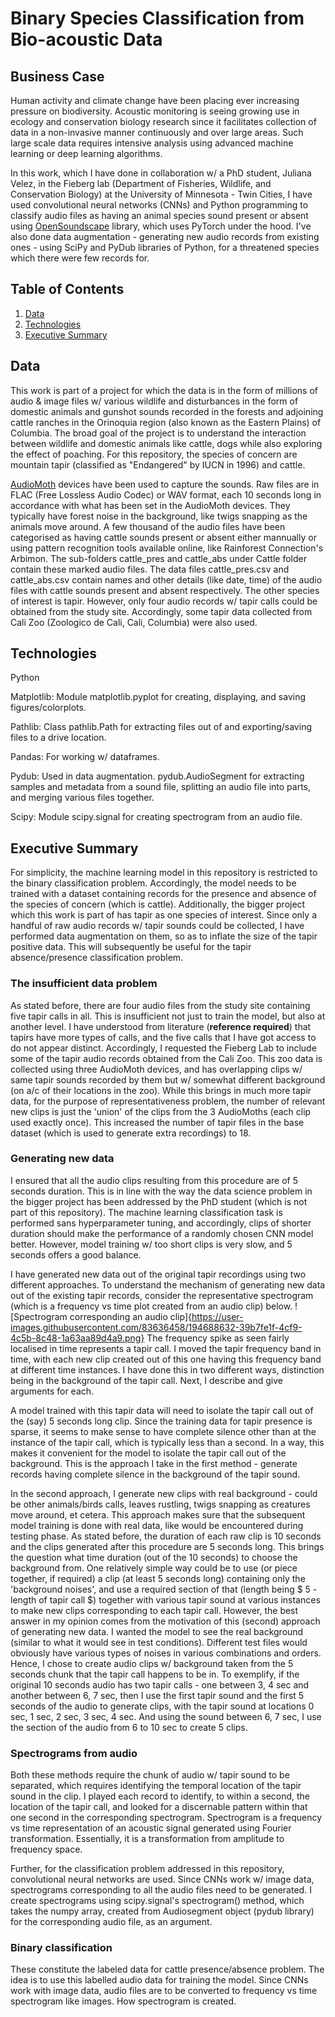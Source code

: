 # Binary Species Classification from Bio-acoustic Data


## Business Case

Human activity and climate change have been placing ever increasing pressure on biodiversity. Acoustic monitoring is seeing growing use in ecology and conservation biology research since it facilitates collection of data in a non-invasive manner continuously and over large areas. Such large scale data requires intensive analysis using advanced machine learning or deep learning algorithms.

In this work, which I have done in collaboration w/ a PhD student, Juliana Velez, in the Fieberg lab (Department of Fisheries, Wildlife, and Conservation Biology) at the University of Minnesota - Twin Cities, I have used convolutional neural networks (CNNs) and Python programming to classify audio files as having an animal species sound present or absent using [OpenSoundscape](https://github.com/kitzeslab/opensoundscape) library, which uses PyTorch under the hood. I've also done data augmentation - generating new audio records from existing ones - using SciPy and PyDub libraries of Python, for a threatened species which there were few records for.


## Table of Contents

1. [ Data ](#data)
2. [ Technologies ](#tex)
3. [ Executive Summary ](#exsum)


<a name="data"></a>
## Data

This work is part of a project for which the data is in the form of millions of audio & image files w/ various wildlife and disturbances in the form of domestic animals and gunshot sounds recorded in the forests and adjoining cattle ranches in the Orinoquia region (also known as the Eastern Plains) of Columbia. The broad goal of the project is to understand the interaction between wildlife and domestic animals like cattle, dogs while also exploring the effect of poaching. For this repository, the species of concern are mountain tapir (classified as "Endangered" by IUCN in 1996) and cattle.

[AudioMoth](https://www.openacousticdevices.info/audiomoth) devices have been used to capture the sounds. Raw files are in FLAC (Free Lossless Audio Codec) or WAV format, each 10 seconds long in accordance with what has been set in the AudioMoth devices. They typically have forest noise in the background, like twigs snapping as the animals move around. A few thousand of the audio files have been categorised as having cattle sounds present or absent either mannually or using pattern recognition tools available online, like Rainforest Connection's Arbimon. The sub-folders cattle_pres and cattle_abs under Cattle folder contain these marked audio files. The data files cattle_pres.csv and cattle_abs.csv contain names and other details (like date, time) of the audio files with cattle sounds present and absent respectively. The other species of interest is tapir. However, only four audio records w/ tapir calls could be obtained from the study site. Accordingly, some tapir data collected from Cali Zoo (Zoologico de Cali, Cali, Columbia) were also used.


<a name="tex"></a>
## Technologies

Python

Matplotlib: Module matplotlib.pyplot for creating, displaying, and saving figures/colorplots.

Pathlib: Class pathlib.Path for extracting files out of and exporting/saving files to a drive location.

Pandas: For working w/ dataframes.

Pydub: Used in data augmentation. pydub.AudioSegment for extracting samples and metadata from a sound file, splitting an audio file into parts, and merging various files together.

Scipy: Module scipy.signal for creating spectrogram from an audio file.


<a name="exsum"></a>
## Executive Summary

For simplicity, the machine learning model in this repository is restricted to the binary classification problem. Accordingly, the model needs to be trained with a dataset containing records for the presence and absence of the species of concern (which is cattle). Additionally, the bigger project which this work is part of has tapir as one species of interest. Since only a handful of raw audio records w/ tapir sounds could be collected, I have performed data augmentation on them, so as to inflate the size of the tapir positive data. This will subsequently be useful for the tapir absence/presence classification problem.

### The insufficient data problem

As stated before, there are four audio files from the study site containing five tapir calls in all. This is insufficient not just to train the model, but also at another level. I have understood from literature (**reference required**) that tapirs have more types of calls, and the five calls that I have got access to do not appear distinct. Accordingly, I requested the Fieberg Lab to include some of the tapir audio records obtained from the Cali Zoo. This zoo data is collected using three AudioMoth devices, and has overlapping clips w/ same tapir sounds recorded by them but w/ somewhat different background (on a/c of their locations in the zoo). While this brings in much more tapir data, for the purpose of representativeness problem, the number of relevant new clips is just the 'union' of the clips from the 3 AudioMoths (each clip used exactly once). This increased the number of tapir files in the base dataset (which is used to generate extra recordings) to 18.

### Generating new data

I ensured that all the audio clips resulting from this procedure are of 5 seconds duration. This is in line with the way the data science problem in the bigger project has been addressed by the PhD student (which is not part of this repository). The machine learning classification task is performed sans hyperparameter tuning, and accordingly, clips of shorter duration should make the performance of a randomly chosen CNN model better. However, model training w/ too short clips is very slow, and 5 seconds offers a good balance.

I have generated new data out of the original tapir recordings using two different approaches. To understand the mechanism of generating new data out of the existing tapir records, consider the representative spectrogram (which is a frequency vs time plot created from an audio clip) below.
    ![Spectrogram corresponding an audio clip]{https://user-images.githubusercontent.com/83636458/194688632-39b7fe1f-4cf9-4c5b-8c48-1a63aa89d4a9.png}
The frequency spike as seen fairly localised in time represents a tapir call. I moved the tapir frequency band in time, with each new clip created out of this one having this frequency band at different time instances. I have done this in two different ways, distinction being in the background of the tapir call. Next, I describe and give arguments for each.

A model trained with this tapir data will need to isolate the tapir call out of the (say) 5 seconds long clip. Since the training data for tapir presence is sparse, it seems to make sense to have complete silence other than at the instance of the tapir call, which is typically less than a second. In a way, this makes it convenient for the model to isolate the tapir call out of the background. This is the approach I take in the first method - generate records having complete silence in the background of the tapir sound.

In the second approach, I generate new clips with real background - could be other animals/birds calls, leaves rustling, twigs snapping as creatures move around, et cetera. This approach makes sure that the subsequent model training is done with real data, like would be encountered during testing phase. As stated before, the duration of each raw clip is 10 seconds and the clips generated after this procedure are 5 seconds long. This brings the question what time duration (out of the 10 seconds) to choose the background from. One relatively simple way could be to use (or piece together, if required) a clip (at least 5 seconds long) containing only the 'background noises', and use a required section of that (length being $ 5 - length of tapir call $) together with various tapir sound at various instances to make new clips corresponding to each tapir call. However, the best answer in my opinion comes from the motivation of this (second) approach of generating new data. I wanted the model to see the real background (similar to what it would see in test conditions). Different test files would obviously have various types of noises in various combinations and orders. Hence, I chose to create audio clips w/ background taken from the 5 seconds chunk that the tapir call happens to be in. To exemplify, if the original 10 seconds audio has two tapir calls - one between 3, 4 sec and another between 6, 7 sec, then I use the first tapir sound and the first 5 seconds of the audio to generate clips, with the tapir sound at locations 0 sec, 1 sec, 2 sec, 3 sec, 4 sec. And using the sound between 6, 7 sec, I use the section of the audio from 6 to 10 sec to create 5 clips.

### Spectrograms from audio

Both these methods require the chunk of audio w/ tapir sound to be separated, which requires identifying the temporal location of the tapir sound in the clip. I played each record to identify, to within a second, the location of the tapir call, and looked for a discernable pattern within that one second in the corresponding spectrogram. Spectrogram is a frequency vs time representation of an acoustic signal generated using Fourier transformation. Essentially, it is a transformation from amplitude to frequency space.

Further, for the classification problem addressed in this repository, convolutional neural networks are used. Since CNNs work w/ image data, spectrograms corresponding to all the audio files need to be generated. I create spectrograms using scipy.signal's spectrogram() method, which takes the numpy array, created from Audiosegment object (pydub library) for the corresponding audio file, as an argument.

### Binary classification

These constitute the labeled data for cattle presence/absence problem. The idea is to use this labelled audio data for training the model. Since CNNs work with image data, audio files are to be converted to frequency vs time spectrogram like images. How spectrogram is created.
